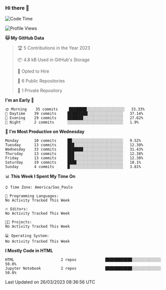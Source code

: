 ### Hi there 👋

<!--
**igabriel-gb/igabriel-gb** is a ✨ _special_ ✨ repository because its `README.md` (this file) appears on your GitHub profile.

Here are some ideas to get you started:

- 🔭 I’m currently working on ...
- 🌱 I’m currently learning ...
- 👯 I’m looking to collaborate on ...
- 🤔 I’m looking for help with ...
- 💬 Ask me about ...
- 📫 How to reach me: ...
- 😄 Pronouns: ...
- ⚡ Fun fact: ...
-->

<!--START_SECTION:waka-->
![Code Time](http://img.shields.io/badge/Code%20Time-166%20hrs%2041%20mins-blue)

![Profile Views](http://img.shields.io/badge/Profile%20Views-0-blue)

**🐱 My GitHub Data** 

> 🏆 5 Contributions in the Year 2023
 > 
> 📦 4.8 kB Used in GitHub's Storage 
 > 
> 💼 Opted to Hire
 > 
> 📜 6 Public Repositories 
 > 
> 🔑 1 Private Repository 
 > 
**I'm an Early 🐤** 

```text
🌞 Morning    35 commits     ████████░░░░░░░░░░░░░░░░░   33.33% 
🌇 Daytime    39 commits     █████████░░░░░░░░░░░░░░░░   37.14% 
🌃 Evening    29 commits     ███████░░░░░░░░░░░░░░░░░░   27.62% 
🌙 Night      2 commits      ░░░░░░░░░░░░░░░░░░░░░░░░░   1.9%

```
📅 **I'm Most Productive on Wednesday** 

```text
Monday       10 commits     ██░░░░░░░░░░░░░░░░░░░░░░░   9.52% 
Tuesday      13 commits     ███░░░░░░░░░░░░░░░░░░░░░░   12.38% 
Wednesday    33 commits     ███████░░░░░░░░░░░░░░░░░░   31.43% 
Thursday     13 commits     ███░░░░░░░░░░░░░░░░░░░░░░   12.38% 
Friday       13 commits     ███░░░░░░░░░░░░░░░░░░░░░░   12.38% 
Saturday     19 commits     ████░░░░░░░░░░░░░░░░░░░░░   18.1% 
Sunday       4 commits      █░░░░░░░░░░░░░░░░░░░░░░░░   3.81%

```


📊 **This Week I Spent My Time On** 

```text
⌚︎ Time Zone: America/Sao_Paulo

💬 Programming Languages: 
No Activity Tracked This Week

🔥 Editors: 
No Activity Tracked This Week

🐱‍💻 Projects: 
No Activity Tracked This Week

💻 Operating System: 
No Activity Tracked This Week

```

**I Mostly Code in HTML** 

```text
HTML                     2 repos             ████████████░░░░░░░░░░░░░   50.0% 
Jupyter Notebook         2 repos             ████████████░░░░░░░░░░░░░   50.0%

```



 Last Updated on 26/03/2023 08:36:56 UTC
<!--END_SECTION:waka-->
